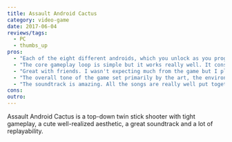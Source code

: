 ```yaml
---
title: Assault Android Cactus
category: video-game
date: 2017-06-04
reviews/tags:
  - PC
  - thumbs_up
pros:
  - "Each of the eight different androids, which you unlock as you progress through the game, plays quite differently from one another which provides a lot of variety and replayability."
  - "The core gameplay loop is simple but it works really well. It consists of shooting enemies, picking up powerups, avoid/dodging enemies, shooting with your secondary more powerful weapon and doing it over and over again against a wide variety of different enemies and bosses. There's never a dull moment, it's action action and even more action."
  - "Great with friends. I wasn't expecting much from the game but I played it with a friend. To be honest, we had a hard time putting the game down, we were having a lot of fun and we were laughing so much."
  - "The overall tone of the game set primarily by the art, the environments, the story, the voice acting and the soundtrack is hard to explain but it's unique and unlike anything I've seen in the past."
  - "The soundtrack is amazing. All the songs are really well put together and fit the game perfectly. When one song in particular called Little Android started playing I was laughing so hard that it forced me to get up and take a piss because I was going to piss in my pants, however while pissing I was laughing even harder and it almost made me shit my pants. Truly a great work of art."
cons:
outro:
---
```


Assault Android Cactus is a top-down twin stick shooter with tight gameplay, a cute well-realized aesthetic, a great soundtrack and a lot of replayability.
